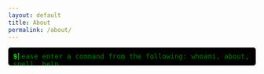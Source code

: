 ```yaml
---
layout: default
title: About
permalink: /about/
---
```


<style>
  .terminal {
    font-family: monospace;
    background-color: #000;
    color: #0f0;
    padding: 10px;
    border-radius: 5px;
    overflow: hidden;
    position: relative;
  }

  .placeholder {
    color: #0f0;
    opacity: 0.5;
    position: absolute;
    top: 10px;
    left: 10px;
  }

  .prompt {
    color: #0f0;
  }

  .output {
    color: #0f0;
    display: inline-block;
    overflow: hidden;
    white-space: pre-wrap; /* Ensures white spaces and newlines are preserved */
  }

  .input-line {
    display: flex;
  }

  .input-line input {
    background: none;
    border: none;
    color: #0f0;
    outline: none;
    width: 100%;
    font-family: monospace;
  }
</style>

<div class="terminal">
  <div class="placeholder">Please enter a command from the following: whoami, about, spell, help</div>
  <div class="output" id="terminal-output"></div>
  <div class="input-line">
    <span class="prompt">$</span>
    <input type="text" id="terminal-input" autofocus>
  </div>
</div>

<script>
  const outputElement = document.getElementById('terminal-output');
  const inputElement = document.getElementById('terminal-input');
  const placeholderElement = document.querySelector('.placeholder');

  const commands = {
    whoami: "Tom Abai, \nI'm a Security Researcher. \nSpecialize in: \n* Malware Analysis \n* supply chain attacks \n* vulnerability management",
    about: "This blog, Infestum Dissecto, \nfocuses on malware analysis \nand supply chain attacks with a touch of magic. \nDive deep into the world of cybersecurity \nwith unique insights and detailed dissections.",
    spell: function() {
      const spells = [
        "Expelliarmus - Disarms your malware defenses",
        "Expecto Patronum - Protects against phishing attacks",
        "Alohomora - Unlocks encrypted files",
        "Lumos - Sheds light on hidden processes",
        "Protego - Shields from zero-day exploits",
        "Obliviate - Erases traces of malware",
        "Sectumsempra - Severely damages malware structures",
        "Incendio - Burns malicious scripts",
        "Reparo - Fixes corrupted files",
        "Confundo - Confuses malware behavior"
      ];
      return spells[Math.floor(Math.random() * spells.length)];
    },
    help: "Available commands: whoami, about, spell, help"
  };

  function handleCommand(command) {
    switch (command.trim()) {
      case 'whoami':
      case 'about':
      case 'help':
        return commands[command];
      case 'spell':
        return commands.spell();
      default:
        return "Unrecognized command: " + command;
    }
  }

  function typeText(text, outputElement, callback) {
    let index = 0;
    function type() {
      if (index < text.length) {
        outputElement.innerHTML += text[index] === '\n' ? '<br>' : text[index];
        index++;
        setTimeout(type, 50); // Typing speed
      } else if (callback) {
        callback();
      }
    }
    type();
  }

  inputElement.addEventListener('keydown', function(event) {
    if (event.key === 'Enter') {
      const command = inputElement.value.trim();
      outputElement.innerHTML += `<div><span class="prompt">$</span> ${command}</div>`;
      const result = handleCommand(command);
      const resultElement = document.createElement('div');
      outputElement.appendChild(resultElement);
      placeholderElement.style.display = 'none';
      typeText(result, resultElement, function() {
        inputElement.value = '';
        outputElement.scrollTop = outputElement.scrollHeight; // Scroll to the bottom
      });
    }
  });

  inputElement.addEventListener('input', function() {
    placeholderElement.style.display = inputElement.value ? 'none' : 'block';
  });
</script>
